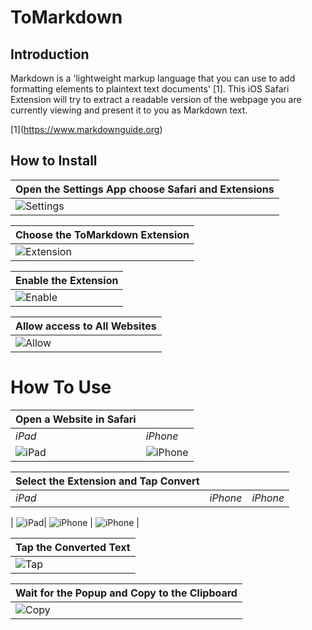 # ToMarkdown

## Introduction

Markdown is a 'lightweight markup language that you can use to add formatting elements to plaintext text documents' \[1\]. This iOS Safari Extension will try to extract a readable version of the webpage you are currently viewing and present it to you as Markdown text.

\[1\]\(https://www.markdownguide.org)

## How to Install

|Open the Settings App choose Safari and Extensions|
|--------------------------------------------------|
|![Settings](https://raw.githubusercontent.com/macsplit/tomarkdown/main/images/IMG_1170.PNG)|

|Choose the ToMarkdown Extension|
|-------------------------------|
|![Extension](https://raw.githubusercontent.com/macsplit/tomarkdown/main/images/IMG_1171.PNG)|

|Enable the Extension|
|--------------------|
|![Enable](https://raw.githubusercontent.com/macsplit/tomarkdown/main/images/IMG_1172.PNG)|

|Allow access to All Websites|
|----------------------------|
|![Allow](https://raw.githubusercontent.com/macsplit/tomarkdown/main/images/IMG_1173.PNG)|

# How To Use

|Open a Website in Safari|          |
|------------------------|----------|
| *iPad*                 | *iPhone* |
|![iPad](https://raw.githubusercontent.com/macsplit/tomarkdown/main/images/IMG_1177.PNG)|![iPhone](https://raw.githubusercontent.com/macsplit/tomarkdown/main/images/IMG_0225.PNG)|


|Select the Extension and Tap Convert|          |          |
|------------------------------------|----------|----------|
| *iPad*                             | *iPhone* | *iPhone* |
| 
![iPad](https://raw.githubusercontent.com/macsplit/tomarkdown/main/images/IMG_1178.PNG)| 
![iPhone](https://raw.githubusercontent.com/macsplit/tomarkdown/main/images/IMG_0226.PNG) 
| 
![iPhone](https://raw.githubusercontent.com/macsplit/tomarkdown/main/images/IMG_0228.PNG) 
|



|Tap the Converted Text              |
|------------------------------------|
|![Tap](https://raw.githubusercontent.com/macsplit/tomarkdown/main/images/IMG_1179.PNG)|

|Wait for the Popup and Copy to the Clipboard|
|--------------------------------------------|
|![Copy](https://raw.githubusercontent.com/macsplit/tomarkdown/main/images/IMG_1180.PNG)|



